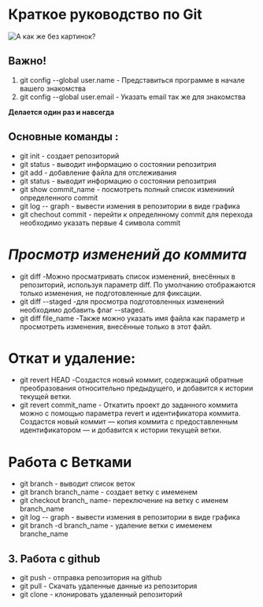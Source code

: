 # Краткое руководство по Git
 ![А как же без картинок?](imageGIT.jpeg)
 ## Важно!
 1. git config --global user.name - Представиться программе в начале вашего знакомства 
 2. git config --global user.email - Указать email так же для знакомства 

 **Делается один раз и навсегда** 
##  Основные команды :
 * git init - создает репозиторий
 * git status - выводит информацию о состоянии репозитрия
 * git add - добавление файла для отслеживания 
 * git status - выводит информацию о состоянии репозитрия
 * git show commit_name - посмотреть полный список измениний определенного commit
 * git log -- graph - вывести измения в репозитории в виде графика 
 * git chechout commit - перейти к определнному commit для перехода необходимо указать первые 4 символа commit

 # _Просмотр изменений до коммита_

 * git diff -Можно просматривать список изменений, внесённых в репозиторий, используя параметр diff. По умолчанию отображаются только изменения, не подготовленные для фиксации.
 * git diff --staged -для просмотра подготовленных изменений необходимо добавить флаг --staged.
 * git diff file_name -Также можно указать имя файла как параметр и просмотреть изменения, внесённые только в этот файл.
 
 # Откат и удаление:
 * git revert HEAD -Создастся новый коммит, содержащий обратные преобразования относительно предыдущего, и добавится к истории текущей ветки.
 * git revert commit_name - Откатить проект до заданного коммита можно с помощью параметра revert и идентификатора коммита. Создастся новый коммит — копия коммита с предоставленным идентификатором — и добавится к истории текущей ветки.

 #  Работа с Ветками 
* git branch - выводит список веток 
* git branch branch_name - создает ветку с имеменем 
* git checkout branch_ name- переключение на ветку с именем branch_name
* git log -- graph - вывести измения в репозитории в виде графика 
* git branch -d branch_name - удаление ветки с имеменем branche_name

## 3. Работа с github
* git push - отправка репозитория на github
* git pull - Скачать удаленные данные из репозитория 
* git clone - клонировать удаленный репозиторий 